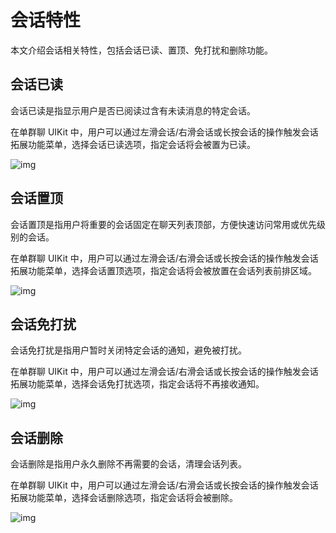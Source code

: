# 会话特性

本文介绍会话相关特性，包括会话已读、置顶、免打扰和删除功能。

<Toc />

## 会话已读	

会话已读是指显示用户是否已阅读过含有未读消息的特定会话。

在单群聊 UIKit 中，用户可以通过左滑会话/右滑会话或长按会话的操作触发会话拓展功能菜单，选择会话已读选项，指定会话将会被置为已读。

![img](@static/images/uikit/chatuikit/feature/conversation/conversation_read.png) 

## 会话置顶

会话置顶是指用户将重要的会话固定在聊天列表顶部，方便快速访问常用或优先级别的会话。

在单群聊 UIKit 中，用户可以通过左滑会话/右滑会话或长按会话的操作触发会话拓展功能菜单，选择会话置顶选项，指定会话将会被放置在会话列表前排区域。

![img](@static/images/uikit/chatuikit/feature/conversation/conversation_pin.png) 

## 会话免打扰

会话免打扰是指用户暂时关闭特定会话的通知，避免被打扰。

在单群聊 UIKit 中，用户可以通过左滑会话/右滑会话或长按会话的操作触发会话拓展功能菜单，选择会话免打扰选项，指定会话将不再接收通知。

![img](@static/images/uikit/chatuikit/feature/conversation/conversation_dnd.png) 

## 会话删除	

会话删除是指用户永久删除不再需要的会话，清理会话列表。

在单群聊 UIKit 中，用户可以通过左滑会话/右滑会话或长按会话的操作触发会话拓展功能菜单，选择会话删除选项，指定会话将会被删除。

![img](@static/images/uikit/chatuikit/feature/conversation/conversation_delete.png) 